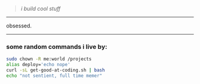 
> *i build cool stuff*

---

obsessed.

---

### some random commands i live by:

```bash
sudo chown -R me:world /projects
alias deploy='echo nope'
curl -sL get-good-at-coding.sh | bash
echo "not sentient, full time memer"
